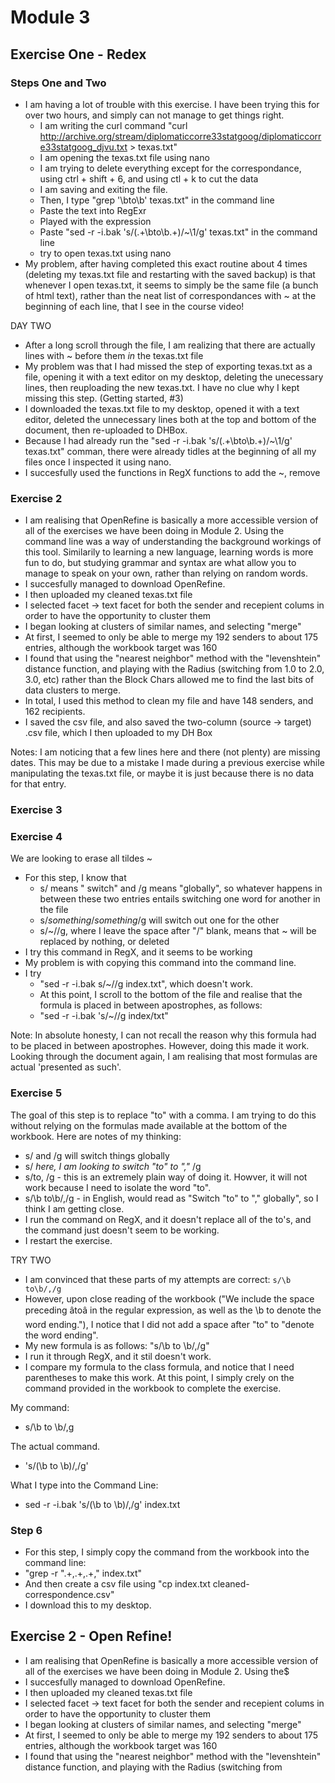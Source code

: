 # Module 3

## Exercise One - Redex

### Steps One and Two
* I am having a lot of trouble with this exercise. I have been trying this for over two hours, and simply can not manage to get things right.
	* I am writing the curl command "curl http://archive.org/stream/diplomaticcorre33statgoog/diplomaticcorre33statgoog_djvu.txt > texas.txt"
	* I am opening the texas.txt file using nano
	* I am trying to delete everything except for the correspondance, using ctrl + shift + 6, and using ctl + k to cut the data
	* I am saving and exiting the file.
	* Then, I type "grep '\bto\b' texas.txt" in the command line
	* Paste the text into RegExr
	* Played with the expression
	* Paste "sed -r -i.bak 's/(.+\bto\b.+)/~\1/g' texas.txt" in the command line
	* try to open texas.txt using nano
* My problem, after having completed this exact routine about 4 times (deleting my texas.txt file and restarting with the saved backup) is that whenever I open texas.txt, it seems to simply be the same file (a bunch of html text), rather than the neat list of correspondances with ~ at the beginning of each line, that I see in the course video!


DAY TWO

* After a long scroll through the file, I am realizing that there are actually lines with ~ before them *in* the texas.txt file
* My problem was that I had missed the step of exporting texas.txt as a file, opening it with a text editor on my desktop, deleting the unecessary lines, then reuploading the new texas.txt. I have no clue why I kept missing this step. (Getting started, #3)
* I downloaded the texas.txt file to my desktop, opened it with a text editor, deleted the unnecessary lines both at the top and bottom of the document, then re-uploaded to DHBox.
* Because I had already run the "sed -r -i.bak 's/(.+\bto\b.+)/~\1/g' texas.txt" comman, there were already tidles at the beginning of all my files once I inspected it using nano.
* I succesfully used the functions in  RegX functions to add the ~, remove 

### Exercise 2
* I am realising that OpenRefine is basically a more accessible version of all of the exercises we have been doing in Module 2. Using the command line was a way of understanding the background workings of this tool. Similarily to learning a new language, learning words is more fun to do, but studying grammar and syntax are what allow you to manage to speak on your own, rather than relying on random words.
* I succesfully managed to download OpenRefine. 
* I then uploaded my cleaned texas.txt file
* I selected facet -> text facet for both the sender and recepient colums in order to have the opportunity to cluster them
* I began looking at clusters of similar names, and selecting "merge"
* At first, I seemed to only be able to merge my 192 senders to about 175 entries, although the workbook target was 160
* I found that using the "nearest neighbor" method with the "levenshtein" distance function, and playing with the Radius (switching from 1.0 to 2.0, 3.0, etc) rather than the Block Chars allowed me to find the last bits of data clusters to merge.
* In total, I used this method to clean my file and have 148 senders, and 162 recipients.
* I saved the csv file, and also saved the two-column (source -> target) .csv file, which I then uploaded to my DH Box

Notes: I am noticing that a few lines here and there (not plenty) are missing dates. This may be due to a mistake I made during a previous exercise while manipulating the texas.txt file, or maybe it is just because there is no data for that entry.

### Exercise 3


### Exercise 4
We are looking to erase all tildes ~
* For this step, I know that 
	* s/ means " switch" and /g means "globally", so whatever happens in between these two entries entails switching one word for another in the file
	* s/*something*/*something*/g will switch out one for the other
	* s/~//g, where I leave the space after "/" blank, means that ~ will be replaced by nothing, or deleted
* I try this command in RegX, and it seems to be working
* My problem is with copying this command into the command line. 
* I try
	* "sed -r -i.bak s/~//g index.txt", which doesn't work.
	* At this point, I scroll to the bottom of the file and realise that the formula is placed in between apostrophes, as follows:
	* "sed -r -i.bak 's/~//g index/txt"

Note: In absolute honesty, I can not recall the reason why this formula had to be placed in between apostrophes. However, doing this made it work. Looking through the document again, I am realising that most formulas are actual 'presented as such'.

### Exercise 5
The goal of this step is to replace "to" with a comma. I am trying to do this without relying on the formulas made available at the bottom of the workbook.
Here are notes of my thinking:

* s/ and /g will switch things globally
* s/ *here, I am looking to switch "to" to ","* /g
* s/to\, /g - this is an extremely plain way of doing it. Howver, it will not work because I need to isolate the word "to".
* s/\b to\b/,/g - in English, would read as "Switch "to" to "," globally", so I think I am getting close.
* I run the command on RegX, and it doesn't replace all of the to's, and the command just doesn't seem to be working.
* I restart the exercise.

TRY TWO
* I am convinced that these parts of my attempts are correct:
``` s/\b to\b/,/g ``` 
* However, upon close reading of the workbook ("We include the space preceding âtoâ in the regular expression, as well as the \b to denote the word ending."), I notice that I did not add a space after "to" to "denote the word ending".
* My new formula is as follows: "s/\b to \b/,/g"
* I run it through RegX, and it stil doesn't work.
* I compare my formula to the class formula, and notice that I need parentheses to make this work. At this point, I simply crely on the command provided in the workbook to complete the exercise.

My command:
* s/\b to \b/,g

The actual command.
* 's/(\b to \b)/,/g'

What I type into the Command Line:
* sed -r -i.bak 's/(\b to \b)/,/g' index.txt
 
### Step 6

* For this step, I simply copy the command from the workbook into the command line:
* "grep -r ".+,.+,.+," index.txt"
* And then create a csv file using "cp index.txt cleaned-correspondence.csv"
* I download this to my desktop.

## Exercise 2 - Open Refine!

* I am realising that OpenRefine is basically a more accessible version of all of the exercises we have been doing in Module 2. Using the$
* I succesfully managed to download OpenRefine.
* I then uploaded my cleaned texas.txt file
* I selected facet -> text facet for both the sender and recepient colums in order to have the opportunity to cluster them
* I began looking at clusters of similar names, and selecting "merge"
* At first, I seemed to only be able to merge my 192 senders to about 175 entries, although the workbook target was 160
* I found that using the "nearest neighbor" method with the "levenshtein" distance function, and playing with the Radius (switching from 
